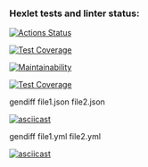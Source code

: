 ### Hexlet tests and linter status:
[![Actions Status](https://github.com/KristinaMalikova/frontend-project-46/workflows/hexlet-check/badge.svg)](https://github.com/KristinaMalikova/frontend-project-46/actions)

[![Test Coverage](https://github.com/KristinaMalikova/frontend-project-46/actions/workflows/jest-check.yml/badge.svg)](https://github.com/KristinaMalikova/frontend-project-46/actions/workflows/jest-check.yml)

[![Maintainability](https://api.codeclimate.com/v1/badges/dc96f227f3b2a760fb96/maintainability)](https://codeclimate.com/github/KristinaMalikova/frontend-project-46/maintainability)

[![Test Coverage](https://api.codeclimate.com/v1/badges/dc96f227f3b2a760fb96/test_coverage)](https://codeclimate.com/github/KristinaMalikova/frontend-project-46/test_coverage)

gendiff file1.json file2.json

[![asciicast](https://asciinema.org/a/583094.svg)](https://asciinema.org/a/583094)

gendiff file1.yml file2.yml

[![asciicast](https://asciinema.org/a/583936.svg)](https://asciinema.org/a/583936)